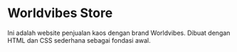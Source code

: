 # Worldvibes Store

Ini adalah website penjualan kaos dengan brand Worldvibes. Dibuat dengan HTML dan CSS sederhana sebagai fondasi awal.